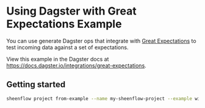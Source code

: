 # Using Dagster with Great Expectations Example

You can use generate Dagster ops that integrate with [Great Expectations](https://docs.greatexpectations.io/docs/) to test incoming data against a set of expectations.

View this example in the Dagster docs at https://docs.dagster.io/integrations/great-expectations.


## Getting started

```bash
sheenflow project from-example --name my-sheenflow-project --example with_great_expectations
```